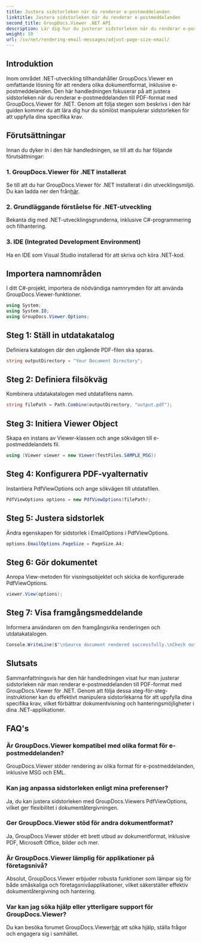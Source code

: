 ```yaml
---
title: Justera sidstorleken när du renderar e-postmeddelanden
linktitle: Justera sidstorleken när du renderar e-postmeddelanden
second_title: GroupDocs.Viewer .NET API
description: Lär dig hur du justerar sidstorleken när du renderar e-postmeddelanden till PDF med GroupDocs.Viewer för .NET. Förbättra dokumentvisningseffektiviteten.
weight: 10
url: /sv/net/rendering-email-messages/adjust-page-size-email/
---
```

## Introduktion
Inom området .NET-utveckling tillhandahåller GroupDocs.Viewer en omfattande lösning för att rendera olika dokumentformat, inklusive e-postmeddelanden. Den här handledningen fokuserar på att justera sidstorleken när du renderar e-postmeddelanden till PDF-format med GroupDocs.Viewer för .NET. Genom att följa stegen som beskrivs i den här guiden kommer du att lära dig hur du sömlöst manipulerar sidstorleken för att uppfylla dina specifika krav.
## Förutsättningar
Innan du dyker in i den här handledningen, se till att du har följande förutsättningar:
### 1. GroupDocs.Viewer för .NET installerat
 Se till att du har GroupDocs.Viewer för .NET installerat i din utvecklingsmiljö. Du kan ladda ner den från[här](https://releases.groupdocs.com/viewer/net/).
### 2. Grundläggande förståelse för .NET-utveckling
Bekanta dig med .NET-utvecklingsgrunderna, inklusive C#-programmering och filhantering.
### 3. IDE (Integrated Development Environment)
Ha en IDE som Visual Studio installerad för att skriva och köra .NET-kod.

## Importera namnområden
I ditt C#-projekt, importera de nödvändiga namnrymden för att använda GroupDocs.Viewer-funktioner.

```csharp
using System;
using System.IO;
using GroupDocs.Viewer.Options;
```

## Steg 1: Ställ in utdatakatalog
Definiera katalogen där den utgående PDF-filen ska sparas.
```csharp
string outputDirectory = "Your Document Directory";
```
## Steg 2: Definiera filsökväg
Kombinera utdatakatalogen med utdatafilens namn.
```csharp
string filePath = Path.Combine(outputDirectory, "output.pdf");
```
## Steg 3: Initiera Viewer Object
Skapa en instans av Viewer-klassen och ange sökvägen till e-postmeddelandets fil.
```csharp
using (Viewer viewer = new Viewer(TestFiles.SAMPLE_MSG))
```
## Steg 4: Konfigurera PDF-vyalternativ
Instantiera PdfViewOptions och ange sökvägen till utdatafilen.
```csharp
PdfViewOptions options = new PdfViewOptions(filePath);
```
## Steg 5: Justera sidstorlek
Ändra egenskapen för sidstorlek i EmailOptions i PdfViewOptions.
```csharp
options.EmailOptions.PageSize = PageSize.A4;
```
## Steg 6: Gör dokumentet
Anropa View-metoden för visningsobjektet och skicka de konfigurerade PdfViewOptions.
```csharp
viewer.View(options);
```
## Steg 7: Visa framgångsmeddelande
Informera användaren om den framgångsrika renderingen och utdatakatalogen.
```csharp
Console.WriteLine($"\nSource document rendered successfully.\nCheck output in {outputDirectory}.");
```

## Slutsats
Sammanfattningsvis har den här handledningen visat hur man justerar sidstorleken när man renderar e-postmeddelanden till PDF-format med GroupDocs.Viewer för .NET. Genom att följa dessa steg-för-steg-instruktioner kan du effektivt manipulera sidstorlekarna för att uppfylla dina specifika krav, vilket förbättrar dokumentvisning och hanteringsmöjligheter i dina .NET-applikationer.
## FAQ's
### Är GroupDocs.Viewer kompatibel med olika format för e-postmeddelanden?
GroupDocs.Viewer stöder rendering av olika format för e-postmeddelanden, inklusive MSG och EML.
### Kan jag anpassa sidstorleken enligt mina preferenser?
Ja, du kan justera sidstorleken med GroupDocs.Viewers PdfViewOptions, vilket ger flexibilitet i dokumentåtergivningen.
### Ger GroupDocs.Viewer stöd för andra dokumentformat?
Ja, GroupDocs.Viewer stöder ett brett utbud av dokumentformat, inklusive PDF, Microsoft Office, bilder och mer.
### Är GroupDocs.Viewer lämplig för applikationer på företagsnivå?
Absolut, GroupDocs.Viewer erbjuder robusta funktioner som lämpar sig för både småskaliga och företagsnivåapplikationer, vilket säkerställer effektiv dokumentåtergivning och hantering.
### Var kan jag söka hjälp eller ytterligare support för GroupDocs.Viewer?
 Du kan besöka forumet GroupDocs.Viewer[här](https://forum.groupdocs.com/c/viewer/9) att söka hjälp, ställa frågor och engagera sig i samhället.